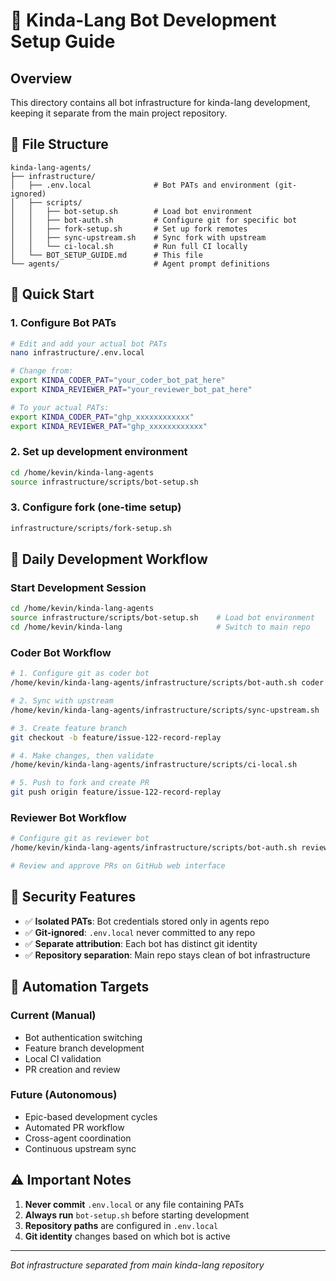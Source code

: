 # 🤖 Kinda-Lang Bot Development Setup Guide

## Overview
This directory contains all bot infrastructure for kinda-lang development, keeping it separate from the main project repository.

## 📁 File Structure
```
kinda-lang-agents/
├── infrastructure/
│   ├── .env.local              # Bot PATs and environment (git-ignored)
│   ├── scripts/
│   │   ├── bot-setup.sh        # Load bot environment
│   │   ├── bot-auth.sh         # Configure git for specific bot
│   │   ├── fork-setup.sh       # Set up fork remotes
│   │   ├── sync-upstream.sh    # Sync fork with upstream
│   │   └── ci-local.sh         # Run full CI locally
│   └── BOT_SETUP_GUIDE.md      # This file
└── agents/                     # Agent prompt definitions
```

## 🚀 Quick Start

### 1. Configure Bot PATs
```bash
# Edit and add your actual bot PATs
nano infrastructure/.env.local

# Change from:
export KINDA_CODER_PAT="your_coder_bot_pat_here"
export KINDA_REVIEWER_PAT="your_reviewer_bot_pat_here"

# To your actual PATs:
export KINDA_CODER_PAT="ghp_xxxxxxxxxxxx"
export KINDA_REVIEWER_PAT="ghp_xxxxxxxxxxxx"
```

### 2. Set up development environment
```bash
cd /home/kevin/kinda-lang-agents
source infrastructure/scripts/bot-setup.sh
```

### 3. Configure fork (one-time setup)
```bash
infrastructure/scripts/fork-setup.sh
```

## 🔄 Daily Development Workflow

### Start Development Session
```bash
cd /home/kevin/kinda-lang-agents
source infrastructure/scripts/bot-setup.sh    # Load bot environment
cd /home/kevin/kinda-lang                     # Switch to main repo
```

### Coder Bot Workflow
```bash
# 1. Configure git as coder bot
/home/kevin/kinda-lang-agents/infrastructure/scripts/bot-auth.sh coder

# 2. Sync with upstream
/home/kevin/kinda-lang-agents/infrastructure/scripts/sync-upstream.sh

# 3. Create feature branch
git checkout -b feature/issue-122-record-replay

# 4. Make changes, then validate
/home/kevin/kinda-lang-agents/infrastructure/scripts/ci-local.sh

# 5. Push to fork and create PR
git push origin feature/issue-122-record-replay
```

### Reviewer Bot Workflow
```bash
# Configure git as reviewer bot
/home/kevin/kinda-lang-agents/infrastructure/scripts/bot-auth.sh reviewer

# Review and approve PRs on GitHub web interface
```

## 🔐 Security Features

- ✅ **Isolated PATs**: Bot credentials stored only in agents repo
- ✅ **Git-ignored**: `.env.local` never committed to any repo
- ✅ **Separate attribution**: Each bot has distinct git identity
- ✅ **Repository separation**: Main repo stays clean of bot infrastructure

## 🎯 Automation Targets

### Current (Manual)
- Bot authentication switching
- Feature branch development
- Local CI validation
- PR creation and review

### Future (Autonomous)
- Epic-based development cycles  
- Automated PR workflow
- Cross-agent coordination
- Continuous upstream sync

## ⚠️ Important Notes

1. **Never commit** `.env.local` or any file containing PATs
2. **Always run** `bot-setup.sh` before starting development
3. **Repository paths** are configured in `.env.local`
4. **Git identity** changes based on which bot is active

---

*Bot infrastructure separated from main kinda-lang repository*